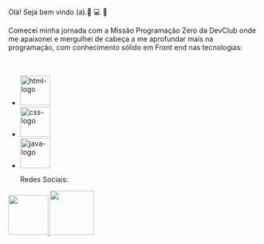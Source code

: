 Olá! Seja bem vindo (a).:blue_heart: :computer: :green_heart:

Comecei minha jornada com a Missão Programação Zero da DevClub onde me apaixonei e mergulhei de cabeça a me aprofundar mais na programação, com conhecimento sólido em Front end nas tecnologias: 
<br>
<br>
<br>
- <img width="60px" src= "https://img.shields.io/badge/html5-%23E34F26.svg?style=for-the-badge&logo=html5&logoColor=white" alt="html-logo"/>
- <img width="60px" src= "https://img.shields.io/badge/css3-%231572B6.svg?style=for-the-badge&logo=css3&logoColor=white" alt="css-logo"/>
- <img width="60px" src= "https://img.shields.io/badge/java-%23ED8B00.svg?style=for-the-badge&logo=java&logoColor=white" alt="java-logo"/>
  
  Redes Sociais:
  <b>
  <b> 
 <a href="https://www.linkedin.com/in/patr%C3%ADcia-ferreira-615593191/)">
    <img width="80px" src="https://img.shields.io/badge/linkedin-%230077B5.svg?style=for-the-badge&logo=linkedin&logoColor=white"/>
    </a>
    
 <a href="https://www.instagram.com/invites/contact/?i=16wyhu59eraek&utm_content=3dwyo4a/)">
    <img width="89px" src="https://img.shields.io/badge/Instagram-%23E4405F.svg?style=for-the-badge&logo=Instagram&logoColor=white/)">
    </a>
